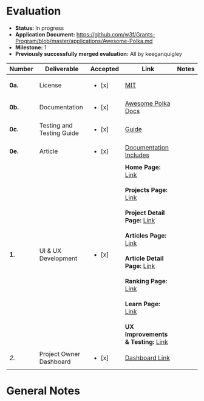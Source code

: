 # Evaluation

- **Status:** In progress
- **Application Document:** https://github.com/w3f/Grants-Program/blob/master/applications/Awesome-Polka.md
- **Milestone:** 1
- **Previously successfully merged evaluation:** All by keeganquigley


| Number | Deliverable | Accepted | Link | Notes |
| ------------- | ------------- | ------------- | ------------- | ------------- |
| **0a.** | License | <ul><li>[x] </li></ul> | [MIT](https://github.com/tolgayayci/awesome-polka/blob/dev/LICENSE) | |
| **0b.** | Documentation | <ul><li>[x] </li></ul> | [Awesome Polka Docs](https://docs.awesomepolka.org/docs/awesome-polka/getting-started) | |
| **0c.** | Testing and Testing Guide | <ul><li>[x] </li></ul> | [Guide](https://docs.awesomepolka.org/docs/technical-details/testing) | |
| **0e.** | Article | <ul><li>[x] </li></ul> | [Documentation Includes](https://docs.awesomepolka.org/docs/awesome-polka/getting-started) | |
| **1.** | UI & UX Development | <ul><li>[x] </li></ul> | **Home Page:** [Link](https://awesomepolka.org) <br /><br /> **Projects Page:**  [Link](https://awesomepolka.org/projects)</br></br>**Project Detail Page:**  [Link](https://awesomepolka.org/projects/awesome-polka)<br /></br>**Articles Page:**  [Link](https://awesomepolka.org/articles)<br /></br>**Article Detail Page:**  [Link](https://awesomepolka.org/articles/09885b15-3a16-478f-aa2f-d6929d2f05c8)<br /></br>**Ranking Page:** [Link](https://awesomepolka.org/ranking)</br></br> **Learn Page:** [Link](https://awesomepolka.org/learn)</br></br> **UX Improvements & Testing:**  [Link](https://docs.awesomepolka.org/docs/technical-details/testing)|
| *2.* | Project Owner Dashboard  | <ul><li>[x] </li></ul> | [Dashboard Link](https://awesomepolka.org/dashboard/project) | |

# General Notes
